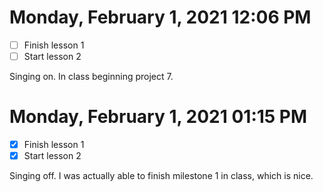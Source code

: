 # Monday, February  1, 2021 12:06 PM
- [ ] Finish lesson 1
- [ ] Start lesson 2

Singing on. In class beginning project 7. 

# Monday, February  1, 2021 01:15 PM
- [x] Finish lesson 1
- [x] Start lesson 2

Singing off. I was actually able to finish milestone 1 in class, which is nice. 
